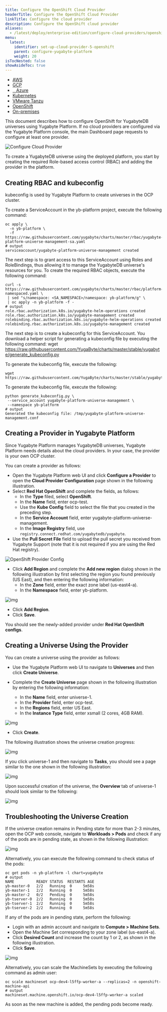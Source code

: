 ```yaml
---
title: Configure the OpenShift Cloud Provider
headerTitle: Configure the OpenShift Cloud Provider
linkTitle: Configure the cloud provider
description: Configure the OpenShift cloud provider
aliases:
  - /latest/deploy/enterprise-edition/configure-cloud-providers/openshift
menu:
  latest:
    identifier: set-up-cloud-provider-5-openshift
    parent: configure-yugabyte-platform
    weight: 20
isTocNested: false
showAsideToc: true
---
```


<ul class="nav nav-tabs-alt nav-tabs-yb">

  <li>
    <a href="/latest/yugabyte-platform/configure-yugabyte-platform/set-up-cloud-provider/aws" class="nav-link">
      <i class="fab fa-aws"></i>
      AWS
    </a>
  </li>

  <li>
    <a href="/latest/yugabyte-platform/configure-yugabyte-platform/set-up-cloud-provider/gcp" class="nav-link">
      <i class="fab fa-google" aria-hidden="true"></i>
      GCP
    </a>
  </li>

  <li>
    <a href="/latest/yugabyte-platform/configure-yugabyte-platform/set-up-cloud-provider/azure" class="nav-link">
      <i class="icon-azure" aria-hidden="true"></i>
      &nbsp;&nbsp; Azure
    </a>
  </li>

  <li>
    <a href="/latest/yugabyte-platform/configure-yugabyte-platform/set-up-cloud-provider/kubernetes" class="nav-link">
      <i class="fas fa-cubes" aria-hidden="true"></i>
      Kubernetes
    </a>
  </li>

  <li>
    <a href="/latest/yugabyte-platform/configure-yugabyte-platform/set-up-cloud-provider/vmware-tanzu" class="nav-link">
      <i class="fas fa-cubes" aria-hidden="true"></i>
      VMware Tanzu
    </a>
  </li>

<li>
    <a href="/latest/yugabyte-platform/configure-yugabyte-platform/set-up-cloud-provider/openshift" class="nav-link active">
      <i class="fas fa-cubes" aria-hidden="true"></i>OpenShift</a>
  </li>

  <li>
    <a href="/latest/yugabyte-platform/configure-yugabyte-platform/set-up-cloud-provider/on-premises" class="nav-link">
      <i class="fas fa-building"></i>
      On-premises
    </a>
  </li>

</ul>

This document describes how to configure OpenShift for YugabyteDB universes using Yugabyte Platform. If no cloud providers are configured via the Yugabyte Platform console, the main Dashboard page requests to configure at least one provider.

![Configure Cloud Provider](/images/ee/configure-cloud-provider.png)

To create a YugabyteDB universe using the deployed platform, you start by creating the required Role-based access control (RBAC) and adding the provider in the platform.

## Creating RBAC and kubeconfig

kubeconfig is used by Yugabyte Platform to create universes in the OCP cluster.

To create a ServiceAccount in the yb-platform project, execute the following command:

```shell
oc apply \
  -n yb-platform \
  -f https://raw.githubusercontent.com/yugabyte/charts/master/rbac/yugabyte-platform-universe-management-sa.yaml
# output
serviceaccount/yugabyte-platform-universe-management created
```

The next step is to grant access to this ServiceAccount using Roles and RoleBindings, thus allowing it to manage the YugabyteDB universe's resources for you. To create the required RBAC objects, execute the following command:

```shell
curl -s https://raw.githubusercontent.com/yugabyte/charts/master/rbac/platform-namespaced.yaml \
 | sed "s/namespace: <SA_NAMESPACE>/namespace: yb-platform/g" \
 | oc apply -n yb-platform -f -
# output
role.rbac.authorization.k8s.io/yugabyte-helm-operations created
role.rbac.authorization.k8s.io/yugabyte-management created
rolebinding.rbac.authorization.k8s.io/yugabyte-helm-operations created
rolebinding.rbac.authorization.k8s.io/yugabyte-management created
```

The next step is to create a kubeconfig for this ServiceAccount. You download a helper script for generating a kubeconfig file by executing the following command:
wget https://raw.githubusercontent.com/YugaByte/charts/master/stable/yugabyte/generate_kubeconfig.py

To generate the kubeconfig file, execute the following:

```shell
wget https://raw.githubusercontent.com/YugaByte/charts/master/stable/yugabyte/generate_kubeconfig.py
```

To generate the kubeconfig file, execute the following:

```shell
python generate_kubeconfig.py \
 --service_account yugabyte-platform-universe-management \
 --namespace yb-platform
# output
Generated the kubeconfig file: /tmp/yugabyte-platform-universe-management.conf
```

## Creating a Provider in Yugabyte Platform

Since Yugabyte Platform manages YugabyteDB universes, Yugabyte Platform needs details about the cloud providers. In your case, the provider is your own OCP cluster.

You can create a provider as follows:

- Open the Yugabyte Platform web UI and click **Configure a Provider** to open the **Cloud Provider Configuration** page shown in the following illustration.
- Select **Red Hat OpenShift** and complete the fields, as follows:
  - In the **Type** filed, select **OpenShift**.
  - In the **Name** field, enter ocp-test.
  - Use the **Kube Config** field to select the file that you created in the preceding step.
  - In the **Service Account** field, enter yugabyte-platform-universe-management.
  - In the **Image Registry** field, use `registry.connect.redhat.com/yugabytedb/yugabyte`.
- Use the **Pull Secret File** field to upload the pull secret you received from Yugabyte Support (note that it is not required if you are using the Red Hat registry). 

![OpenShift Provider Config](/images/ee/openshift-cloud-provider-setup.png)

- Click **Add Region** and complete the **Add new region** dialog shown in the following illustration by first selecting the region you found previously (US East), and then entering the following information:
  - In the **Zone** field, enter the exact zone label (us-east4-a).
  - In the **Namespace** field, enter yb-platform.

![img](https://lh5.googleusercontent.com/gQ-fTRZnDTp4kCqNaKo8KUgVA2mJeCCjaHiqzdCOcG4350yxgDGZojMWhsfdvcpLJbOio8sL8K932wmDM6_S8fIkL9wfKAo-b3340Yvc1Dy4FJ61o2Ec93DptkB_Ski1XqaU3UrT)

- Click **Add Region**.
- Click **Save**. 

You should see the newly-added provider under **Red Hat OpenShift configs**.

## Creating a Universe Using the Provider

You can create a universe using the provider as follows:

- Use the Yugabyte Platform web UI to navigate to **Universes** and then click **Create Universe**. 

- Complete the **Create Universe** page shown in the following illustration by entering the following information:

  - In the **Name** field, enter universe-1.
  - In the **Provider** field, enter ocp-test.
  - In the **Regions** field, enter US East.
  - In the **Instance Type** field, enter xsmall (2 cores, 4GB RAM).

![img](https://lh3.googleusercontent.com/E8EwHd0olx_ZmmpRN-vpem8TAvqqU_gPQGyuMJH9yDxKS89cswTURFASkAE0fDKWMCfImUknxbyN7z87SzaOJJE_PO6Wo4aKw7UHIdXy7oCxPgTmv2XvRMvAIvbRQygS0gz3oXNz)

- Click **Create**. 

The following illustration shows the universe creation progress:

![img](https://lh3.googleusercontent.com/wmVq3lUnqseriSgXcw-gwqNRct4CxUSZ0NnGwgVJ5UG-7GU8Ja4kKHGUZ428BmYOZvcemMLlod_9PBWQAFaj99bOybyW_XEc40X6mZL9fZKi6IQ9q7-Cr52XTfzjmw0ppGTN8b9Z)

If you click universe-1 and then navigate to **Tasks**, you should see a page similar to the one shown in the following illustration:

![img](https://lh3.googleusercontent.com/UFeWUHRm7Amxek1U8yxqeV3z4RiUll05Vo9VowiCImlELaCabHyaDFFT81XYbbBXUMoDAK8g13q9FP4ZbwOSAoCzsqGV83zqF9Jkcw_3pb4U4WxgC7MOiULbCpAArxIqSHMrDDIC)

Upon successful creation of the universe, the **Overview** tab of universe-1 should look similar to the following:

![img](https://lh5.googleusercontent.com/TpdExY6idrjH64UXfXKsY9RRwPaLU5OWfNHD_VZxrzRDWAXmG_dftROfNyxRX7TNWr7BgWxrsuZXOa4N_4KP9RHt4c9AgleCGSmziKudtIbqzrJAqOu7YL0oa9MpfdCmBvNE7rPL)

## Troubleshooting the Universe Creation

If the universe creation remains in Pending state for more than 2-3 minutes, open the OCP web console, navigate to **Workloads > Pods** and check if any of the pods are in pending state, as shown in the following illustration:

![img](https://lh5.googleusercontent.com/jHJnEpQ6baGDDuppWND7O6z2SZM4dOPkIFekGa556xUffhOjEFdkM3EUvL2BEQXponEkEjYOwIFmPKu3z35-d903Vhz0D2i_6MyZEXstkrHN1jpgQQFgFy675cNwyzhonpGf65l9)

Alternatively, you can execute the following command to check status of the pods:

```shell
oc get pods -n yb-platform -l chart=yugabyte
# output
NAME          READY STATUS  RESTARTS AGE
yb-master-0   2/2   Running  0     5m58s
yb-master-1   2/2   Running  0     5m58s
yb-master-2   0/2   Pending  0     5m58s
yb-tserver-0  2/2   Running  0     5m58s
yb-tserver-1  2/2   Running  0     5m58s
yb-tserver-2  2/2   Running  0     5m58s
```

If any of the pods are in pending state, perform the following: 

- Login with an admin account and navigate to **Compute > Machine Sets**.
- Open the Machine Set corresponding to your zone label (us-east4-a). 
- Click **Desired Count** and increase the count by 1 or 2, as shown in the following illustration.
- Click **Save**.

![img](https://lh3.googleusercontent.com/N7ZHbdmANOWytA4Byyxd5P93Kq51t9QSI9Nr0xSK1YPlBTJOHpbKuz6NDwYlmV2v02ZE_k8F2Xx85KFWQx8mAldYb9TUT01M7Gf3jJMVmlbQdK6_9apgyCr7s8_XF3iWEvVFl0OO)

Alternatively, you can scale the MachineSets by executing the following command as admin user:

```shell
oc scale machineset ocp-dev4-l5ffp-worker-a --replicas=2 -n openshift-machine-api
# output
machineset.machine.openshift.io/ocp-dev4-l5ffp-worker-a scaled
```

As soon as the new machine is added, the pending pods become ready.
